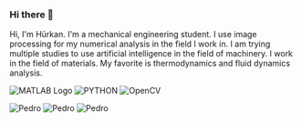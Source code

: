 ### Hi there 👋

Hi, I'm Hürkan. I'm a mechanical engineering student. 
I use image processing for my numerical analysis in the field I work in. 
I am trying multiple studies to use artificial intelligence in the field of machinery. 
I work in the field of materials. My favorite is thermodynamics and fluid dynamics analysis. 





![MATLAB Logo](https://encrypted-tbn0.gstatic.com/images?q=tbn:ANd9GcTVlg-z0pDaANuT2IP5Tp2vKNFPwrhNgA4Jc2Wf3ryU_WIK-4QlS7kWD01oPZvHXt4fUhw&usqp=CAU)
![PYTHON](https://encrypted-tbn0.gstatic.com/images?q=tbn:ANd9GcQ8WonYHG28Ejw_lpOUZCPQJOiWeqzFlhm5AbjOWtV6ew&s)
![OpenCV](https://datascientest.com/en/wp-content/uploads/sites/9/2023/11/opencv.webp)



![Pedro](https://media.giphy.com/media/v1.Y2lkPTc5MGI3NjExempheGczb3duOG8yenBkZG1kNGo3ajBtZHBmeTZ2OXR1ZmU2M2Q2YiZlcD12MV9pbnRlcm5hbF9naWZfYnlfaWQmY3Q9Zw/tHIRLHtNwxpjIFqPdV/giphy.gif)
![Pedro](https://media.giphy.com/media/v1.Y2lkPTc5MGI3NjExempheGczb3duOG8yenBkZG1kNGo3ajBtZHBmeTZ2OXR1ZmU2M2Q2YiZlcD12MV9pbnRlcm5hbF9naWZfYnlfaWQmY3Q9Zw/tHIRLHtNwxpjIFqPdV/giphy.gif)
![Pedro](https://media.giphy.com/media/v1.Y2lkPTc5MGI3NjExempheGczb3duOG8yenBkZG1kNGo3ajBtZHBmeTZ2OXR1ZmU2M2Q2YiZlcD12MV9pbnRlcm5hbF9naWZfYnlfaWQmY3Q9Zw/tHIRLHtNwxpjIFqPdV/giphy.gif)



